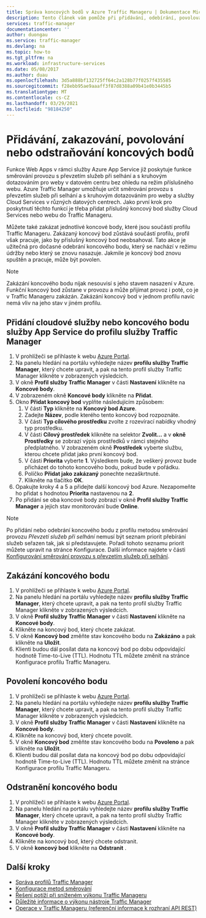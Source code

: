 ```yaml
---
title: Správa koncových bodů v Azure Traffic Manageru | Dokumentace Microsoftu
description: Tento článek vám pomůže při přidávání, odebírání, povolování a zakazování koncových bodů v Azure Traffic Manageru.
services: traffic-manager
documentationcenter: ''
author: duongau
ms.service: traffic-manager
ms.devlang: na
ms.topic: how-to
ms.tgt_pltfrm: na
ms.workload: infrastructure-services
ms.date: 05/08/2017
ms.author: duau
ms.openlocfilehash: 3d5a888bf132725ff64c2a128b77f0257f435585
ms.sourcegitcommit: f28ebb95ae9aaaff3f87d8388a09b41e0b3445b5
ms.translationtype: MT
ms.contentlocale: cs-CZ
ms.lasthandoff: 03/29/2021
ms.locfileid: "98184250"
---
```

# <a name="add-disable-enable-or-delete-endpoints"></a>Přidávání, zakazování, povolování nebo odstraňování koncových bodů

Funkce Web Apps v rámci služby Azure App Service již poskytuje funkce směrování provozu s převzetím služeb při selhání a s kruhovým dotazováním pro weby v datovém centru bez ohledu na režim příslušného webu. Azure Traffic Manager umožňuje určit směrování provozu s převzetím služeb při selhání a s kruhovým dotazováním pro weby a služby Cloud Services v různých datových centrech. Jako první krok pro poskytnutí těchto funkcí je třeba přidat příslušný koncový bod služby Cloud Services nebo webu do Traffic Manageru.

Můžete také zakázat jednotlivé koncové body, které jsou součástí profilu Traffic Manageru. Zakázaný koncový bod zůstává součástí profilu, profil však pracuje, jako by příslušný koncový bod neobsahoval. Tato akce je užitečná pro dočasné odebrání koncového bodu, který se nachází v režimu údržby nebo který se znovu nasazuje. Jakmile je koncový bod znovu spuštěn a pracuje, může být povolen.

> [!NOTE]
> Zakázání koncového bodu nijak nesouvisí s jeho stavem nasazení v Azure. Funkční koncový bod zůstane v provozu a může přijímat provoz i poté, co je v Traffic Manageru zakázán. Zakázání koncový bod v jednom profilu navíc nemá vliv na jeho stav v jiném profilu.

## <a name="to-add-a-cloud-service-or-an-app-service-endpoint-to-a-traffic-manager-profile"></a>Přidání cloudové služby nebo koncového bodu služby App Service do profilu služby Traffic Manager

1. V prohlížeči se přihlaste k webu [Azure Portal](https://portal.azure.com).
2. Na panelu hledání na portálu vyhledejte název **profilu služby Traffic Manager**, který chcete upravit, a pak na tento profil služby Traffic Manager klikněte v zobrazených výsledcích.
3. V okně **Profil služby Traffic Manager** v části **Nastavení** klikněte na **Koncové body**.
4. V zobrazeném okně **Koncové body** klikněte na **Přidat**.
5. Okno **Přidat koncový bod** vyplňte následujícím způsobem:
    1. V části **Typ** klikněte na **Koncový bod Azure**.
    2. Zadejte **Název**, podle kterého tento koncový bod rozpoznáte.
    3. V části **Typ cílového prostředku** zvolte z rozevírací nabídky vhodný typ prostředku.
    4. V části **Cílový prostředek** klikněte na selektor **Zvolit...** a v **okně Prostředky** se zobrazí výpis prostředků v rámci stejného předplatného. V zobrazeném okně **Prostředek** vyberte službu, kterou chcete přidat jako první koncový bod.
    5. V části **Priorita** vyberte **1**. Výsledkem bude, že veškerý provoz bude přicházet do tohoto koncového bodu, pokud bude v pořádku.
    6. Políčko **Přidat jako zakázaný** ponechte nezaškrtnuté.
    7. Klikněte na tlačítko **OK**.
6.  Opakujte kroky 4 a 5 a přidejte další koncový bod Azure. Nezapomeňte ho přidat s hodnotou **Priorita** nastavenou na **2**.
7.  Po přidání se oba koncové body zobrazí v okně **Profil služby Traffic Manager** a jejich stav monitorování bude **Online**.

> [!NOTE]
> Po přidání nebo odebrání koncového bodu z profilu metodou směrování provozu *Převzetí služeb při selhání* nemusí být seznam priorit přebírání služeb seřazen tak, jak si představujete. Pořadí tohoto seznamu priorit můžete upravit na stránce Konfigurace. Další informace najdete v části [Konfigurování směrování provozu s převzetím služeb při selhání](./traffic-manager-configure-priority-routing-method.md).

## <a name="to-disable-an-endpoint"></a>Zakázání koncového bodu

1. V prohlížeči se přihlaste k webu [Azure Portal](https://portal.azure.com).
2. Na panelu hledání na portálu vyhledejte název **profilu služby Traffic Manager**, který chcete upravit, a pak na tento profil služby Traffic Manager klikněte v zobrazených výsledcích.
3. V okně **Profil služby Traffic Manager** v části **Nastavení** klikněte na **Koncové body**. 
4. Klikněte na koncový bod, který chcete zakázat.
5. V okně **Koncový bod** změňte stav koncového bodu na **Zakázáno** a pak klikněte na **Uložit**.
6. Klienti budou dál posílat data na koncový bod po dobu odpovídající hodnotě Time-to-Live (TTL). Hodnotu TTL můžete změnit na stránce Konfigurace profilu Traffic Manageru.

## <a name="to-enable-an-endpoint"></a>Povolení koncového bodu

1. V prohlížeči se přihlaste k webu [Azure Portal](https://portal.azure.com).
2. Na panelu hledání na portálu vyhledejte název **profilu služby Traffic Manager**, který chcete upravit, a pak na tento profil služby Traffic Manager klikněte v zobrazených výsledcích.
3. V okně **Profil služby Traffic Manager** v části **Nastavení** klikněte na **Koncové body**. 
4. Klikněte na koncový bod, který chcete povolit.
5. V okně **Koncový bod** změňte stav koncového bodu na **Povoleno** a pak klikněte na **Uložit**.
6. Klienti budou dál posílat data na koncový bod po dobu odpovídající hodnotě Time-to-Live (TTL). Hodnotu TTL můžete změnit na stránce Konfigurace profilu Traffic Manageru.

## <a name="to-delete-an-endpoint"></a>Odstranění koncového bodu

1. V prohlížeči se přihlaste k webu [Azure Portal](https://portal.azure.com).
2. Na panelu hledání na portálu vyhledejte název **profilu služby Traffic Manager**, který chcete upravit, a pak na tento profil služby Traffic Manager klikněte v zobrazených výsledcích.
3. V okně **Profil služby Traffic Manager** v části **Nastavení** klikněte na **Koncové body**. 
4. Klikněte na koncový bod, který chcete odstranit.
5. V okně **koncový bod** klikněte na **Odstranit** .


## <a name="next-steps"></a>Další kroky

* [Správa profilů Traffic Manager](traffic-manager-manage-profiles.md)
* [Konfigurace metod směrování](./traffic-manager-configure-priority-routing-method.md)
* [Řešení potíží při sníženém výkonu Traffic Manageru](traffic-manager-troubleshooting-degraded.md)
* [Důležité informace o výkonu nástroje Traffic Manager](traffic-manager-performance-considerations.md)
* [Operace v Traffic Manageru (referenční informace k rozhraní API REST)](/previous-versions/azure/reference/hh758255(v=azure.100))
